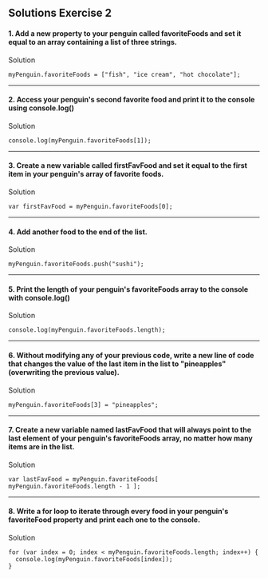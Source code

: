 ## Solutions Exercise 2

#### 1. Add a new property to your penguin called favoriteFoods and set it equal to an array containing a list of three strings.

Solution
```
myPenguin.favoriteFoods = ["fish", "ice cream", "hot chocolate"];
```
---
#### 2. Access your penguin's second favorite food and print it to the console using console.log()

Solution
```
console.log(myPenguin.favoriteFoods[1]);
```
---
#### 3. Create a new variable called firstFavFood and set it equal to the first item in your penguin's array of favorite foods.

Solution
```
var firstFavFood = myPenguin.favoriteFoods[0];
```
---
#### 4. Add another food to the end of the list.

Solution
```
myPenguin.favoriteFoods.push("sushi");
```
---
#### 5. Print the length of your penguin's favoriteFoods array to the console with console.log()

Solution
```
console.log(myPenguin.favoriteFoods.length);
```
---
#### 6. Without modifying any of your previous code, write a new line of code that changes the value of the last item in the list to "pineapples" (overwriting the previous value).

Solution
```
myPenguin.favoriteFoods[3] = "pineapples";
```
---
#### 7. Create a new variable named lastFavFood that will always point to the last element of your penguin's favoriteFoods array, no matter how many items are in the list. 

Solution
```
var lastFavFood = myPenguin.favoriteFoods[ myPenguin.favoriteFoods.length - 1 ];
```
---
#### 8. Write a for loop to iterate through every food in your penguin's favoriteFood property and print each one to the console. 

Solution 
```
for (var index = 0; index < myPenguin.favoriteFoods.length; index++) {
  console.log(myPenguin.favoriteFoods[index]);
}
```

